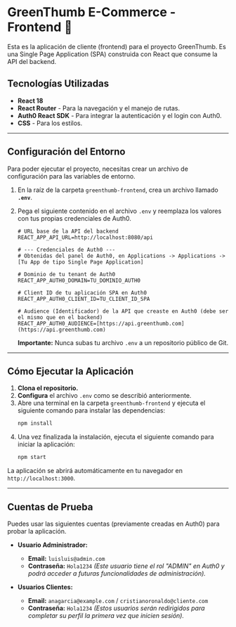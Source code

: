 # GreenThumb E-Commerce - Frontend 🌿

Esta es la aplicación de cliente (frontend) para el proyecto GreenThumb. Es una Single Page Application (SPA) construida con React que consume la API del backend.

## Tecnologías Utilizadas
* **React 18**
* **React Router** - Para la navegación y el manejo de rutas.
* **Auth0 React SDK** - Para integrar la autenticación y el login con Auth0.
* **CSS** - Para los estilos.

---

## Configuración del Entorno

Para poder ejecutar el proyecto, necesitas crear un archivo de configuración para las variables de entorno.

1.  En la raíz de la carpeta `greenthumb-frontend`, crea un archivo llamado **`.env`**.
2.  Pega el siguiente contenido en el archivo `.env` y reemplaza los valores con tus propias credenciales de Auth0.

    ```env
    # URL base de la API del backend
    REACT_APP_API_URL=http://localhost:8080/api

    # --- Credenciales de Auth0 ---
    # Obtenidas del panel de Auth0, en Applications -> Applications -> [Tu App de tipo Single Page Application]

    # Dominio de tu tenant de Auth0
    REACT_APP_AUTH0_DOMAIN=TU_DOMINIO_AUTH0

    # Client ID de tu aplicación SPA en Auth0
    REACT_APP_AUTH0_CLIENT_ID=TU_CLIENT_ID_SPA

    # Audience (Identificador) de la API que creaste en Auth0 (debe ser el mismo que en el backend)
    REACT_APP_AUTH0_AUDIENCE=[https://api.greenthumb.com](https://api.greenthumb.com)
    ```
    **Importante:** Nunca subas tu archivo `.env` a un repositorio público de Git.

---

## Cómo Ejecutar la Aplicación

1.  **Clona el repositorio.**
2.  **Configura** el archivo `.env` como se describió anteriormente.
3.  Abre una terminal en la carpeta `greenthumb-frontend` y ejecuta el siguiente comando para instalar las dependencias:
    ```bash
    npm install
    ```
4.  Una vez finalizada la instalación, ejecuta el siguiente comando para iniciar la aplicación:
    ```bash
    npm start
    ```
La aplicación se abrirá automáticamente en tu navegador en `http://localhost:3000`.

---

## Cuentas de Prueba

Puedes usar las siguientes cuentas (previamente creadas en Auth0) para probar la aplicación.

* **Usuario Administrador:**
    * **Email:** `luisluis@admin.com`
    * **Contraseña:** `Hola1234`
    *(Este usuario tiene el rol "ADMIN" en Auth0 y podrá acceder a futuras funcionalidades de administración).*

* **Usuarios Clientes:**
    * **Email:** `anagarcia@example.com` / `cristianoronaldo@cliente.com`
    * **Contraseña:** `Hola1234`
    *(Estos usuarios serán redirigidos para completar su perfil la primera vez que inicien sesión).*